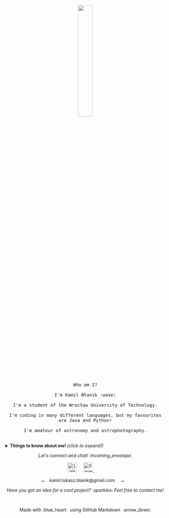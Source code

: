 <p align="center">
  <img src="https://media.giphy.com/media/MeJgB3yMMwIaHmKD4z/giphy.gif" width="30%">
  <br><br>
  <samp>
    Who am I?
    <br><br>
    I'm Kamil Błanik :wave:
    <br><br>
    I'm a student of the Wrocław University of Technology.
    <br><br>
    I'm coding in many different languages, but my favourites are Java and Python!
    <br><br>
    I'm amateur of astronomy and astrophotography.
  </samp>
</p>

<br>

<details>
  <summary> <b> Things to know about me! </b> <i>(click to expand!)</i> </summary>
  
  <br>

  <a href="https://github.com/Kadragow/">
  <img src="https://github-readme-stats.anuraghazra1.vercel.app/api/top-langs/?username=kadragow&layout=compact&theme=tokyonight" alt="My stats" />
  </a>
  <a href="https://github.com/Kadragow/">
  <img src="https://github-readme-stats.vercel.app/api?username=kadragow&show_icons=true&title_color=fff&icon_color=79ff97&text_color=9f9f9f&bg_color=151515" alt="My stats" />
  </a>

---

### - Languages and Tools...

<p align="center">

  <img src="https://img.icons8.com/color/48/000000/java-coffee-cup-logo.png" alt="java" style="vertical-align:top; margin:4px">
  <img src="https://img.icons8.com/color/48/000000/python.png" alt="python" style="vertical-align:top; margin:4px">
  <img src="https://img.icons8.com/color/48/000000/c-sharp-logo.png" alt="csharp" style="vertical-align:top; margin:4px">
  <img src="https://img.icons8.com/color/48/000000/javascript-logo-1.png" alt="js" style="vertical-align:top; margin:4px">
  <img src="https://img.icons8.com/color/48/000000/html-5.png" alt="html" style="vertical-align:top; margin:4px">
  <img src="https://img.icons8.com/color/48/000000/css3.png" alt="css" style="vertical-align:top; margin:4px">
  <img src="https://img.icons8.com/color/48/000000/spring-logo.png" alt="springboot" style="vertical-align:top; margin:4px">
  <img src="https://img.icons8.com/color/48/000000/angularjs.png" alt="angular" style="vertical-align:top; margin:4px">
  <img src="https://img.icons8.com/color/48/000000/intellij-idea.png" alt="intellij" style="vertical-align:top; margin:4px">
  <img src="https://img.icons8.com/color/48/000000/visual-studio.png" alt="vs2019" style="vertical-align:top; margin:4px">
  <img src="https://img.icons8.com/fluent/48/000000/visual-studio-code-2019.png" alt="vscode" style="vertical-align:top; margin:4px">
  <img src="https://img.icons8.com/color/48/000000/pycharm.png" alt="pycharm" style="vertical-align:top; margin:4px">

---

</p>

### - I'm currently...

- Improving my web skills.
- Learning to develop web app.
- Learning TypeScript (JavaScript aswell) with Angular.
- Learning to create nice looking modern web page...
- ... and trying to improve my sense of aesthetics :no_mouth:.

---

</details>

<p align="center"> 
  <i> Let's connect and chat! :incoming_envelope: </i>
</p>

<p align="center">
  <a href="https://www.linkedin.com/in/kamil-blanik/"><img src="https://img.icons8.com/cute-clipart/64/000000/linkedin.png" width="30px" alt="LinkedIn"></a> &nbsp; &nbsp;
  <a href="https://www.facebook.com/kamil.lukasz.blanik"> <img src="https://img.icons8.com/cute-clipart/64/000000/facebook-new.png" width="30px" alt="Facebook">     </a> &nbsp; &nbsp;
 &nbsp; &nbsp;
</p>
<p align="center">
    <img src="https://img.icons8.com/ios-filled/50/000000/important-mail.png" width="10px" alt="gmail">
    &nbsp; &nbsp;<a>kamil.lukasz.blanik@gmail.com</a> &nbsp; &nbsp;
    <img src="https://img.icons8.com/ios-filled/50/000000/important-mail.png" width="10px" alt="gmail">
 &nbsp; &nbsp;
</p>

<p align="center">
  <i>Have you got an idea for a cool project? :sparkles: Feel free to contact me!</i>
</p>

<br>

<p align="center">
  Made with :blue_heart: &nbsp;using GitHub Markdown &nbsp;:arrow_down:
</p>